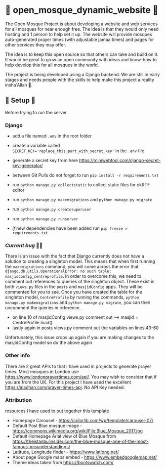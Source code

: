 # 🕋 open_mosque_dynamic_website 🕋
The Open Mosque Project is about developing a website and web services for all mosques for near enough free. The idea is that they would only need hosting and 1 person to help set it up.
The website will provide mosques auto-generated prayer times (with adjustable jamaa times) and pages for other services they may offer. 

The idea is to keep this open source so that others can take and build on it. 
It would be great to grow an open community with ideas and know-how to help develop this for all mosques in the world.

The project is being developed using a Django backend. We are still in early stages and needs people with the skills to help make this project a reality insha'Allah 🤲.


## 🔧 Setup 🔧

Before trying to run the server

### Django

- add a file named `.env` in the root folder
- create a variable called `SECRET_KEY='replace_this_part_with_secret_key'` in the `.env` file
- generate a secret key from here https://miniwebtool.com/django-secret-key-generator/
- between Git Pulls do not forget to run `pip install -r requirements.txt`
- run `python manage.py collectstatic` to collect static files for ckRTF editor
- run `python manage.py makemigrations` and `python manage.py migrate`
- run `python manage.py createsuperuser`
- run `python manage.py runserver`

- *if* new dependencies have been added run `pip freeze > requirements.txt`

### *Current bug* 🤷‍♂️
There is an issue with the fact that Django currently does not have a solution to creating a singleton model. This means that when first running the `makemigrations` command, you will come across the error that `django.db.utils.OperationalError: no such table: masjidConfig_centreprofile`.
In order to overcome this, we need to comment out references to queries of the singleton object. 
These exist in both `views.py` files in the `posts` and `masjidConfig` apps. They will be commented for you to see. Once you have created the table for the singleton model, `CentreProfile` by running the commands, `python manage.py makemigrations` and `python manage.py migrate`, you can then uncomment the queries in reference.

- on line 10 of masjidConfig views.py comment out --> masjid = CentreProfile.load()
- lastly again in posts views.py comment out the variables on lines 43-60

Unfortunately, this issue crops up again if you are making changes to the masjidConfig model so do the above again


### Other info
There are 2 great APIs to that I have used in projects to generate prayer times. Most mosques in London use https://www.londonprayertimes.com/api/. You may wish to consider that if you are from the UK.
For this project I have used the excellent https://aladhan.com/prayer-times-api. No API Key needed.

### Attribution
resources I have used to put together this template
- Homepage Carousel - https://colorlib.com/wp/template/carousel-07/ 
- Default Post Blue mosque image - https://commons.wikimedia.org/wiki/File:Blue_Mosque_2017.jpg
- Default Homepage Arial view of Blue Mosque from https://theistanbulinsider.com/the-blue-mosque-one-of-the-most-famous-misunderstandings/
- Latitude, Longitude finder - https://www.latlong.net/
- About page Google maps embed - https://www.embedgooglemap.net/
- Theme ideas taken from https://bootswatch.com/